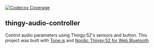 [![Codecov Coverage](https://img.shields.io/codecov/c/github/thomsku/thingy-audio-controller/master.svg?style=flat-square)](https://codecov.io/gh/thomsku/thingy-audio-controller/)

## thingy-audio-controller

Control audio parameters using Thingy:52's sensors and button. This project was built with [Tone.js](https://tonejs.github.io/) and [Nordic Thingy:52 for Web Bluetooth](https://github.com/NordicPlayground/Nordic-Thingy52-Thingyjs)
